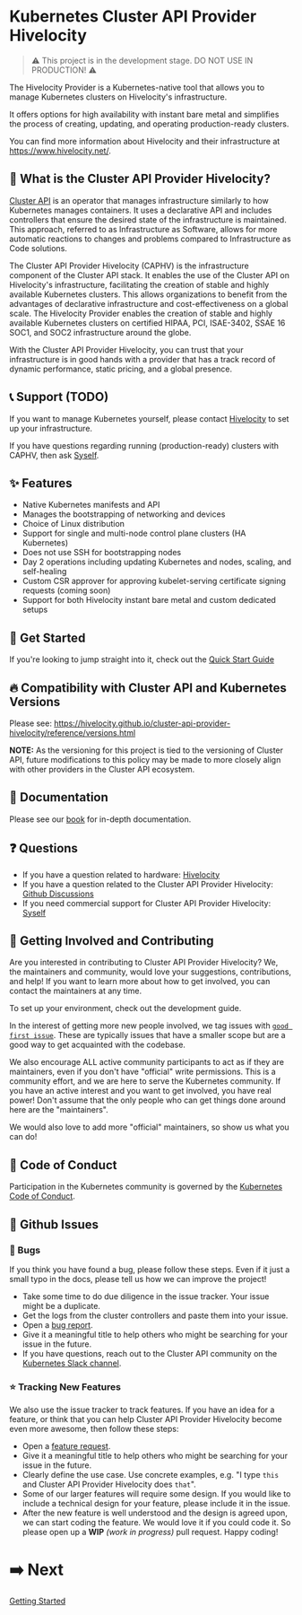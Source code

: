 # Kubernetes Cluster API Provider Hivelocity

> :warning: This project is in the development stage. DO NOT USE IN PRODUCTION! :warning:

The Hivelocity Provider is a Kubernetes-native tool that allows you to manage Kubernetes clusters on Hivelocity's infrastructure.

It offers options for high availability with instant bare metal and simplifies the process of creating, updating, and operating production-ready clusters.

You can find more information about Hivelocity and their infrastructure at https://www.hivelocity.net/.


## :newspaper: What is the Cluster API Provider Hivelocity?

[Cluster API](https://cluster-api.sigs.k8s.io/) is an operator that manages infrastructure similarly to how Kubernetes manages containers. It uses a declarative API and includes controllers that ensure the desired state of the infrastructure is maintained. This approach, referred to as Infrastructure as Software, allows for more automatic reactions to changes and problems compared to Infrastructure as Code solutions.

The Cluster API Provider Hivelocity (CAPHV) is the infrastructure component of the Cluster API stack. It enables the use of the Cluster API on Hivelocity's infrastructure, facilitating the creation of stable and highly available Kubernetes clusters. This allows organizations to benefit from the advantages of declarative infrastructure and cost-effectiveness on a global scale. The Hivelocity Provider enables the creation of stable and highly available Kubernetes clusters on certified HIPAA, PCI, ISAE-3402, SSAE 16 SOC1, and SOC2 infrastructure around the globe.

With the Cluster API Provider Hivelocity, you can trust that your infrastructure is in good hands with a provider that has a track record of dynamic performance, static pricing, and a global presence.

## :telephone_receiver: Support (TODO)

If you want to manage Kubernetes yourself, please contact [Hivelocity](https://www.hivelocity.net/about/contact-us/) to set up your infrastructure.

If you have questions regarding running (production-ready) clusters with CAPHV, then ask [Syself](https://syself.com/).

## :sparkles: Features

* Native Kubernetes manifests and API
* Manages the bootstrapping of networking and devices
* Choice of Linux distribution
* Support for single and multi-node control plane clusters (HA Kubernetes)
* Does not use SSH for bootstrapping nodes
* Day 2 operations including updating Kubernetes and nodes, scaling, and self-healing
* Custom CSR approver for approving kubelet-serving certificate signing requests (coming soon)
* Support for both Hivelocity instant bare metal and custom dedicated setups


## :rocket: Get Started

If you're looking to jump straight into it, check out the [Quick Start Guide](https://hivelocity.github.io/cluster-api-provider-hivelocity/user/getting-started.html)

## :fire: Compatibility with Cluster API and Kubernetes Versions

Please see: https://hivelocity.github.io/cluster-api-provider-hivelocity/reference/versions.html

**NOTE:** As the versioning for this project is tied to the versioning of Cluster API, future modifications to this policy may be made to more closely align with other providers in the Cluster API ecosystem.

## :book: Documentation

Please see our [book](https://hivelocity.github.io/cluster-api-provider-hivelocity) for in-depth documentation.

## :question: Questions

* If you have a question related to hardware: [Hivelocity](https://www.hivelocity.net/about/contact-us/)
* If you have a question related to the Cluster API Provider Hivelocity: [Github Discussions](https://github.com/hivelocity/cluster-api-provider-hivelocity/discussions)
* If you need commercial support for Cluster API Provider Hivelocity: [Syself](https://syself.com)

## :busts_in_silhouette: Getting Involved and Contributing

Are you interested in contributing to Cluster API Provider Hivelocity? We, the maintainers and community, would love your suggestions, contributions, and help! If you want to learn more about how to get involved, you can contact the maintainers at any time.

To set up your environment, check out the development guide.

In the interest of getting more new people involved, we tag issues with [`good first issue`][good_first_issue]. These are typically issues that have a smaller scope but are a good way to get acquainted with the codebase.

We also encourage ALL active community participants to act as if they are maintainers, even if you don't have "official" write permissions. This is a community effort, and we are here to serve the Kubernetes community. If you have an active interest and you want to get involved, you have real power! Don't assume that the only people who can get things done around here are the "maintainers".

We would also love to add more "official" maintainers, so show us what you can do!

## :dizzy: Code of Conduct

Participation in the Kubernetes community is governed by the [Kubernetes Code of Conduct](https://github.com/hivelocity/cluster-api-provider-hivelocity/blob/main/code-of-conduct.md).

## :construction: Github Issues

### :bug: Bugs

If you think you have found a bug, please follow these steps. Even if it just a small
typo in the docs, please tell us how we can improve the project!

- Take some time to do due diligence in the issue tracker. Your issue might be a duplicate.
- Get the logs from the cluster controllers and paste them into your issue.
- Open a [bug report][bug_report].
- Give it a meaningful title to help others who might be searching for your issue in the future.
- If you have questions, reach out to the Cluster API community on the [Kubernetes Slack channel][slack_info].

### :star: Tracking New Features

We also use the issue tracker to track features. If you have an idea for a feature, or think that you can help Cluster API Provider Hivelocity become even more awesome, then follow these steps:

- Open a [feature request][feature_request].
- Give it a meaningful title to help others who might be searching for your issue in the future.
- Clearly define the use case. Use concrete examples, e.g. "I type `this` and Cluster API Provider Hivelocity does `that`".
- Some of our larger features will require some design. If you would like to include a technical design for your feature, please include it in the issue.
- After the new feature is well understood and the design is agreed upon, we can start coding the feature. We would love it if you could code it. So please open up a **WIP** *(work in progress)* pull request. Happy coding!

<!-- References -->

[good_first_issue]: https://github.com/hivelocity/cluster-api-provider-hivelocity/issues?q=is%3Aissue+is%3Aopen+sort%3Aupdated-desc+label%3A%22good+first+issue%22
[bug_report]: https://github.com/hivelocity/cluster-api-provider-hivelocity/issues/new?template=bug_report.md
[feature_request]: https://github.com/hivelocity/cluster-api-provider-hivelocity/issues/new?template=feature_request.md
[slack_info]: https://github.com/kubernetes/community/tree/master/communication#slack
[cluster_api]: https://github.com/kubernetes-sigs/cluster-api
[quickstart]: https://cluster-api.sigs.k8s.io/user/quick-start.html

# :arrow_right: Next

[Getting Started](https://hivelocity.github.io/cluster-api-provider-hivelocity/user/getting-started.html)
